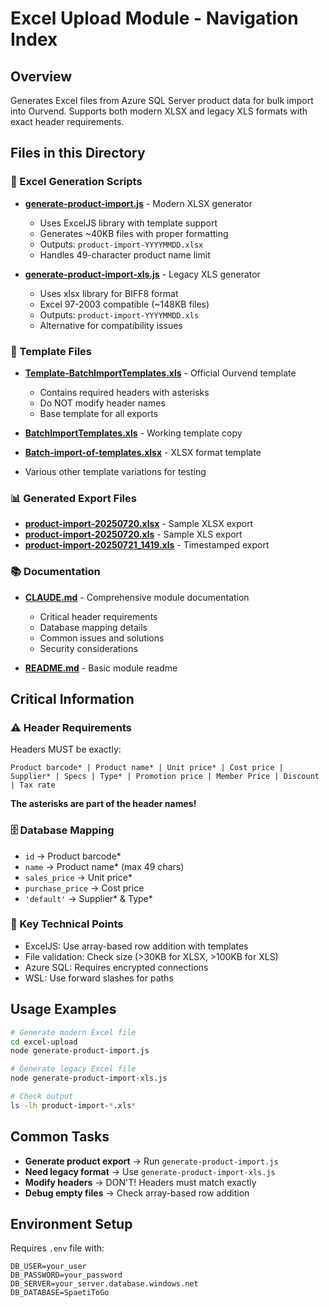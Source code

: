 # Excel Upload Module - Navigation Index

## Overview
Generates Excel files from Azure SQL Server product data for bulk import into Ourvend. Supports both modern XLSX and legacy XLS formats with exact header requirements.

## Files in this Directory

### 🚀 Excel Generation Scripts
- **[generate-product-import.js](generate-product-import.js)** - Modern XLSX generator
  - Uses ExcelJS library with template support
  - Generates ~40KB files with proper formatting
  - Outputs: `product-import-YYYYMMDD.xlsx`
  - Handles 49-character product name limit

- **[generate-product-import-xls.js](generate-product-import-xls.js)** - Legacy XLS generator
  - Uses xlsx library for BIFF8 format
  - Excel 97-2003 compatible (~148KB files)
  - Outputs: `product-import-YYYYMMDD.xls`
  - Alternative for compatibility issues

### 📄 Template Files
- **[Template-BatchImportTemplates.xls](Template-BatchImportTemplates.xls)** - Official Ourvend template
  - Contains required headers with asterisks
  - Do NOT modify header names
  - Base template for all exports

- **[BatchImportTemplates.xls](BatchImportTemplates.xls)** - Working template copy
- **[Batch-import-of-templates.xlsx](Batch-import-of-templates.xlsx)** - XLSX format template
- Various other template variations for testing

### 📊 Generated Export Files
- **[product-import-20250720.xlsx](product-import-20250720.xlsx)** - Sample XLSX export
- **[product-import-20250720.xls](product-import-20250720.xls)** - Sample XLS export
- **[product-import-20250721_1419.xls](product-import-20250721_1419.xls)** - Timestamped export

### 📚 Documentation
- **[CLAUDE.md](CLAUDE.md)** - Comprehensive module documentation
  - Critical header requirements
  - Database mapping details
  - Common issues and solutions
  - Security considerations

- **[README.md](README.md)** - Basic module readme

## Critical Information

### ⚠️ Header Requirements
Headers MUST be exactly:
```
Product barcode* | Product name* | Unit price* | Cost price | Supplier* | Specs | Type* | Promotion price | Member Price | Discount | Tax rate
```
**The asterisks are part of the header names!**

### 🗄️ Database Mapping
- `id` → Product barcode*
- `name` → Product name* (max 49 chars)
- `sales_price` → Unit price*
- `purchase_price` → Cost price
- `'default'` → Supplier* & Type*

### 🔧 Key Technical Points
- ExcelJS: Use array-based row addition with templates
- File validation: Check size (>30KB for XLSX, >100KB for XLS)
- Azure SQL: Requires encrypted connections
- WSL: Use forward slashes for paths

## Usage Examples

```bash
# Generate modern Excel file
cd excel-upload
node generate-product-import.js

# Generate legacy Excel file
node generate-product-import-xls.js

# Check output
ls -lh product-import-*.xls*
```

## Common Tasks

- **Generate product export** → Run `generate-product-import.js`
- **Need legacy format** → Use `generate-product-import-xls.js`
- **Modify headers** → DON'T! Headers must match exactly
- **Debug empty files** → Check array-based row addition

## Environment Setup

Requires `.env` file with:
```
DB_USER=your_user
DB_PASSWORD=your_password
DB_SERVER=your_server.database.windows.net
DB_DATABASE=SpaetiToGo
```